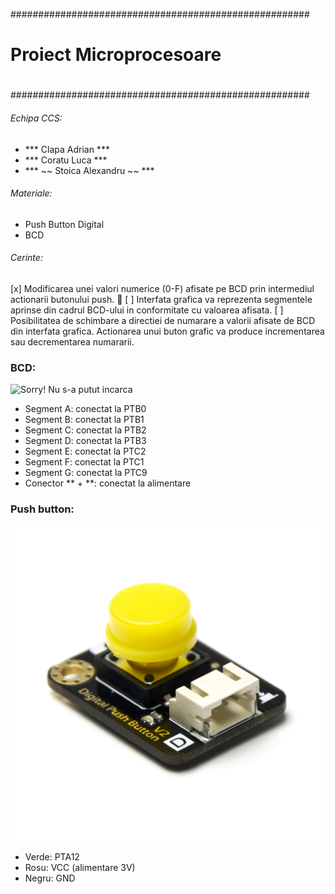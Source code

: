 ######################################################                  
#            Proiect Microprocesoare                 #
#                                                    #
#                                                    #
######################################################

###### Echipa CCS:
- *** Clapa Adrian ***
- *** Coratu Luca ***
- *** ~~ Stoica Alexandru ~~ ***

###### Materiale:
- Push Button Digital
- BCD

###### Cerinte:
[x] Modificarea unei valori numerice (0-F) afisate pe BCD prin intermediul actionarii butonului push. :tada:
[ ] Interfata grafica va reprezenta segmentele aprinse din cadrul BCD-ului in conformitate cu valoarea afisata.
[ ] Posibilitatea de schimbare a directiei de numarare a valorii afisate de BCD din interfata grafica. Actionarea unui buton grafic va produce incrementarea sau decrementarea numararii.



### BCD: 
![Sorry! Nu s-a putut incarca](https://s3.us-west-2.amazonaws.com/secure.notion-static.com/06ded70b-35fd-497f-8999-c67e646386c3/Untitled.png?X-Amz-Algorithm=AWS4-HMAC-SHA256&X-Amz-Content-Sha256=UNSIGNED-PAYLOAD&X-Amz-Credential=AKIAT73L2G45EIPT3X45%2F20221113%2Fus-west-2%2Fs3%2Faws4_request&X-Amz-Date=20221113T195302Z&X-Amz-Expires=86400&X-Amz-Signature=7060c549ec674571672bd62712f6b8cbc6f0547fc03a623e0d0d74d08e2b8002&X-Amz-SignedHeaders=host&response-content-disposition=filename%3D"Untitled.png"&x-id=GetObject)

- Segment A: conectat la PTB0
- Segment B: conectat la PTB1
- Segment C: conectat la PTB2
- Segment D: conectat la PTB3
- Segment E: conectat la PTC2
- Segment F: conectat la PTC1
- Segment G: conectat la PTC9
- Conector ** + **: conectat la alimentare

### Push button:
![Button](https://raw.githubusercontent.com/DFRobot/DFRobotMediaWikiImage/master/Image/DFR0029.JPG)

- Verde: PTA12
- Rosu: VCC (alimentare 3V)
- Negru: GND
